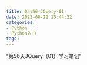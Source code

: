 ```yaml
---
title: Day56-JQuery-01
date: 2022-08-22 15:44:22
categories:
- Python
- Python入门
tags:
---
```


“第56天JQuery（01）学习笔记”

